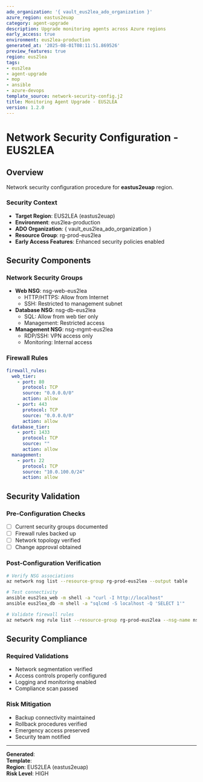 ```yaml
---
ado_organization: '{ vault_eus2lea_ado_organization }'
azure_region: eastus2euap
category: agent-upgrade
description: Upgrade monitoring agents across Azure regions
early_access: true
environment: eus2lea-production
generated_at: '2025-08-01T08:11:51.869526'
preview_features: true
region: eus2lea
tags:
- eus2lea
- agent-upgrade
- mop
- ansible
- azure-devops
template_source: network-security-config.j2
title: Monitoring Agent Upgrade - EUS2LEA
version: 1.2.0
---
```



# Network Security Configuration - EUS2LEA

## Overview

Network security configuration procedure for **eastus2euap** region.

### Security Context

- **Target Region**: EUS2LEA (eastus2euap)
- **Environment**: eus2lea-production
- **ADO Organization**: { vault_eus2lea_ado_organization }
- **Resource Group**: rg-prod-eus2lea
- **Early Access Features**: Enhanced security policies enabled

## Security Components

### Network Security Groups
- **Web NSG**: nsg-web-eus2lea
  - HTTP/HTTPS: Allow from Internet
  - SSH: Restricted to management subnet
- **Database NSG**: nsg-db-eus2lea
  - SQL: Allow from web tier only
  - Management: Restricted access
- **Management NSG**: nsg-mgmt-eus2lea
  - RDP/SSH: VPN access only
  - Monitoring: Internal access

### Firewall Rules
```yaml
firewall_rules:
  web_tier:
    - port: 80
      protocol: TCP
      source: "0.0.0.0/0"
      action: allow
    - port: 443
      protocol: TCP
      source: "0.0.0.0/0"
      action: allow
  database_tier:
    - port: 1433
      protocol: TCP
      source: ""
      action: allow
  management:
    - port: 22
      protocol: TCP
      source: "10.0.100.0/24"
      action: allow
```

## Security Validation

### Pre-Configuration Checks
- [ ] Current security groups documented
- [ ] Firewall rules backed up
- [ ] Network topology verified
- [ ] Change approval obtained

### Post-Configuration Verification
```bash
# Verify NSG associations
az network nsg list --resource-group rg-prod-eus2lea --output table

# Test connectivity
ansible eus2lea_web -m shell -a "curl -I http://localhost"
ansible eus2lea_db -m shell -a "sqlcmd -S localhost -Q 'SELECT 1'"

# Validate firewall rules
az network nsg rule list --resource-group rg-prod-eus2lea --nsg-name nsg-web-eus2lea
```

## Security Compliance

### Required Validations
- Network segmentation verified
- Access controls properly configured
- Logging and monitoring enabled
- Compliance scan passed

### Risk Mitigation
- Backup connectivity maintained
- Rollback procedures verified
- Emergency access preserved
- Security team notified

---

**Generated**:   
**Template**:   
**Region**: EUS2LEA (eastus2euap)  
**Risk Level**: HIGH